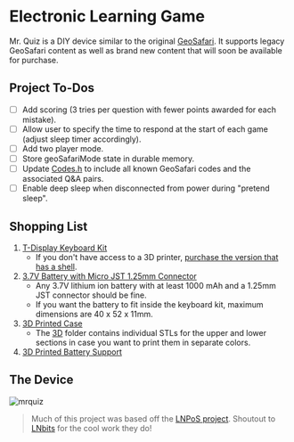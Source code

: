 # Electronic Learning Game
Mr. Quiz is a DIY device similar to the original [GeoSafari](https://en.wikipedia.org/wiki/GeoSafari). It supports legacy GeoSafari content as well as brand new content that will soon be available for purchase.

## Project To-Dos
- [ ] Add scoring (3 tries per question with fewer points awarded for each mistake).
- [ ] Allow user to specify the time to respond at the start of each game (adjust sleep timer accordingly).
- [ ] Add two player mode.
- [ ] Store geoSafariMode state in durable memory.
- [ ] Update [Codes.h](Codes.h) to include all known GeoSafari codes and the associated Q&A pairs.
- [ ] Enable deep sleep when disconnected from power during "pretend sleep".

## Shopping List
1. [T-Display Keyboard Kit](https://a.aliexpress.com/_mNxfdco)
   - If you don't have access to a 3D printer, [purchase the version that has a shell](https://www.aliexpress.us/item/3256803403391540.html).
1. [3.7V Battery with Micro JST 1.25mm Connector](https://a.co/d/82xNgZM)
   - Any 3.7V lithium ion battery with at least 1000 mAh and a 1.25mm JST connector should be fine.
   - If you want the battery to fit inside the keyboard kit, maximum dimensions are 40 x 52 x 11mm. 
1. [3D Printed Case](3D/keyboard-case.stl)
   - The [3D](3D) folder contains individual STLs for the upper and lower sections in case you want to print them in separate colors. 
3. [3D Printed Battery Support](3D/battery-support.stl)

## The Device

![mrquiz](https://user-images.githubusercontent.com/7928540/229888725-3ef2f42c-9a16-4bfd-ad37-2b7054d0659a.jpg)

> Much of this project was based off the [LNPoS project](https://github.com/lnbits/lnpos/tree/main). Shoutout to [LNbits](https://github.com/lnbits) for the cool work they do!
